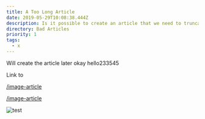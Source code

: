 ```yaml
---
title: A Too Long Article
date: 2019-05-29T10:08:38.444Z
description: Is it possible to create an article that we need to truncate
directory: Bad Articles
priority: 1
tags:
  - x
---
```

Will create the article later okay hello233545

Link to

[/image-article](/image-article)

[/image-article](/image-article)

![test](/assets/screenshot-2019-06-06-at-15.48.20.png "test")
